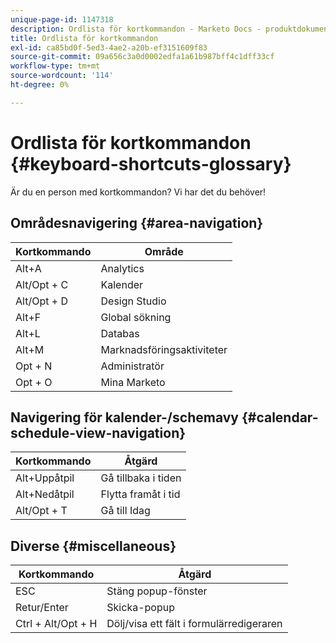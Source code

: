 ```yaml
---
unique-page-id: 1147318
description: Ordlista för kortkommandon - Marketo Docs - produktdokumentation
title: Ordlista för kortkommandon
exl-id: ca85bd0f-5ed3-4ae2-a20b-ef3151609f83
source-git-commit: 09a656c3a0d0002edfa1a61b987bff4c1dff33cf
workflow-type: tm+mt
source-wordcount: '114'
ht-degree: 0%

---
```


# Ordlista för kortkommandon {#keyboard-shortcuts-glossary}

Är du en person med kortkommandon? Vi har det du behöver!

## Områdesnavigering {#area-navigation}

| Kortkommando | Område |
|---|---|
| Alt+A | Analytics  |
| Alt/Opt + C | Kalender |
| Alt/Opt + D | Design Studio |
| Alt+F | Global sökning |
| Alt+L | Databas |
| Alt+M | Marknadsföringsaktiviteter |
| Opt + N | Administratör |
| Opt + O | Mina Marketo |

## Navigering för kalender-/schemavy  {#calendar-schedule-view-navigation}

| Kortkommando | Åtgärd |
|---|---|
| Alt+Uppåtpil | Gå tillbaka i tiden |
| Alt+Nedåtpil | Flytta framåt i tid |
| Alt/Opt + T | Gå till Idag |

## Diverse {#miscellaneous}

| Kortkommando | Åtgärd |
|---|---|
| ESC | Stäng popup-fönster |
| Retur/Enter | Skicka-popup |
| Ctrl + Alt/Opt + H | Dölj/visa ett fält i formulärredigeraren |
